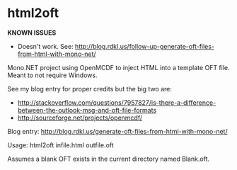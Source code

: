 html2oft
========

**KNOWN ISSUES**
* Doesn't work. See: http://blog.rdkl.us/follow-up-generate-oft-files-from-html-with-mono-net/

Mono.NET project using OpenMCDF to inject HTML into a template OFT file. Meant to not require Windows.

See my blog entry for proper credits but the big two are:

* http://stackoverflow.com/questions/7957827/is-there-a-difference-between-the-outlook-msg-and-oft-file-formats
* http://sourceforge.net/projects/openmcdf/

Blog entry: http://blog.rdkl.us/generate-oft-files-from-html-with-mono-net/

Usage: html2oft infile.html outfile.oft

Assumes a blank OFT exists in the current directory named Blank.oft.
